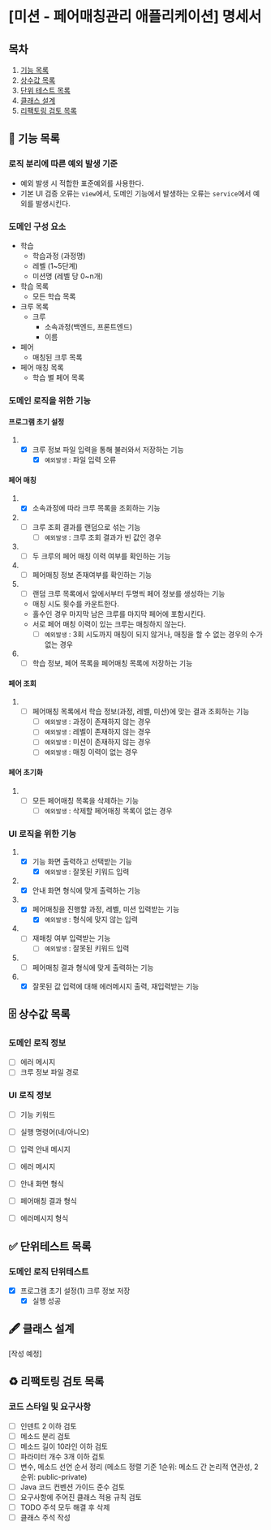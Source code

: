 # [미션 - 페어매칭관리 애플리케이션] 명세서

## 목차

1. [기능 목록](#-기능-목록)
2. [상수값 목록](#-상수값-목록)
3. [단위 테스트 목록](#-단위테스트-목록)
4. [클래스 설계](#-클래스-설계)
5. [리팩토링 검토 목록](#%EF%B8%8F-리팩토링-검토-목록)

## 🚀 기능 목록

### 로직 분리에 따른 예외 발생 기준

- 예외 발생 시 적합한 표준예외를 사용한다.
- 기본 UI 검증 오류는 `view`에서, 도메인 기능에서 발생하는 오류는 `service`에서 예외를 발생시킨다.

### 도메인 구성 요소

- 학습
    - 학습과정 (과정명)
    - 레벨 (1~5단계)
    - 미션명 (레벨 당 0~n개)
- 학습 목록
    - 모든 학습 목록
- 크루 목록
    - 크루
        - 소속과정(백엔드, 프론트엔드)
        - 이름
- 페어
    - 매칭된 크루 목록
- 페어 매칭 목록
    - 학습 별 페어 목록

### 도메인 로직을 위한 기능

#### 프로그램 초기 설정

1.
    - [x] 크루 정보 파일 입력을 통해 불러와서 저장하는 기능
        - [x] `예외발생` : 파일 입력 오류

#### 페어 매칭

1.
    - [x] 소속과정에 따라 크루 목록을 조회하는 기능
2.
    - [ ] 크루 조회 결과를 랜덤으로 섞는 기능
        - [ ] `예외발생` : 크루 조회 결과가 빈 값인 경우
3.
    - [ ] 두 크루의 페어 매칭 이력 여부를 확인하는 기능
4.
    - [ ] 페어매칭 정보 존재여부를 확인하는 기능
5.
    - [ ] 랜덤 크루 목록에서 앞에서부터 두명씩 페어 정보를 생성하는 기능
    - 매칭 시도 횟수를 카운트한다.
    - 홀수인 경우 마지막 남은 크루를 마지막 페어에 포함시킨다.
    - 서로 페어 매칭 이력이 있는 크루는 매칭하지 않는다.
        - [ ] `예외발생` : 3회 시도까지 매칭이 되지 않거나, 매칭을 할 수 없는 경우의 수가 없는 경우
6.
    - [ ] 학습 정보, 페어 목록을 페어매칭 목록에 저장하는 기능

#### 페어 조회

1.
    - [ ] 페어매칭 목록에서 학습 정보(과정, 레벨, 미션)에 맞는 결과 조회하는 기능
        - [ ] `예외발생` : 과정이 존재하지 않는 경우
        - [ ] `예외발생` : 레벨이 존재하지 않는 경우
        - [ ] `예외발생` : 미션이 존재하지 않는 경우
        - [ ] `예외발생` : 매칭 이력이 없는 경우

#### 페어 초기화

1.
    - [ ] 모든 페어매칭 목록을 삭제하는 기능
        - [ ] `예외발생` : 삭제할 페어매칭 목록이 없는 경우

### UI 로직을 위한 기능

1.
    - [x] 기능 화면 출력하고 선택받는 기능
        - [x] `예외발생` : 잘못된 키워드 입력
2.
    - [x] 안내 화면 형식에 맞게 출력하는 기능
3.
    - [x] 페어매칭을 진행할 과정, 레벨, 미션 입력받는 기능
        - [x] `예외발생` : 형식에 맞지 않는 입력
4.
    - [ ] 재매칭 여부 입력받는 기능
        - [ ] `예외발생` : 잘못된 키워드 입력
5.
    - [ ] 페어매칭 결과 형식에 맞게 출력하는 기능
6.
    - [x] 잘못된 값 입력에 대해 에러메시지 출력, 재입력받는 기능

## 🗄 상수값 목록

### 도메인 로직 정보

- [ ] 에러 메시지
- [ ] 크루 정보 파일 경로

### UI 로직 정보

- [ ] 기능 키워드
- [ ] 실행 명령어(네/아니오)

- [ ] 입력 안내 메시지
- [ ] 에러 메시지

- [ ] 안내 화면 형식
- [ ] 페어매칭 결과 형식
- [ ] 에러메시지 형식

## ✅ 단위테스트 목록

### 도메인 로직 단위테스트

- [x] 프로그램 초기 설정(1) 크루 정보 저장
    - [x] 실행 성공

## 🖋 클래스 설계

[작성 예정]

## ♻️ 리팩토링 검토 목록

### 코드 스타일 및 요구사항

- [ ] 인덴트 2 이하 검토
- [ ] 메소드 분리 검토
- [ ] 메소드 길이 10라인 이하 검토
- [ ] 파라미터 개수 3개 이하 검토
- [ ] 변수, 메소드 선언 순서 정리 (메소드 정렬 기준 1순위: 메소드 간 논리적 연관성, 2순위: public-private)
- [ ] Java 코드 컨벤션 가이드 준수 검토
- [ ] 요구사항에 주어진 클래스 적용 규칙 검토
- [ ] TODO 주석 모두 해결 후 삭제
- [ ] 클래스 주석 작성
